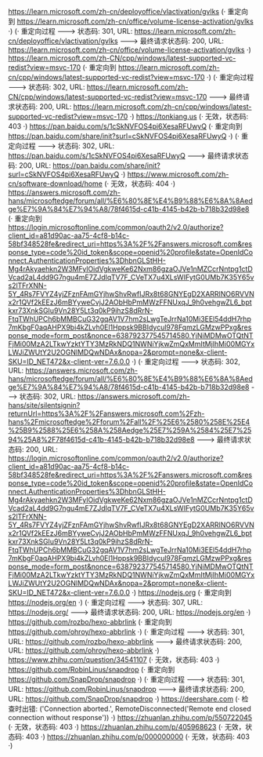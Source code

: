 https://learn.microsoft.com/zh-cn/deployoffice/vlactivation/gvlks (· 重定向到 https://learn.microsoft.com/zh-cn/office/volume-license-activation/gvlks ·)
(· 重定向过程 ---> 状态码: 301, URL: https://learn.microsoft.com/zh-cn/deployoffice/vlactivation/gvlks ---> 最终请求状态码: 200, URL: https://learn.microsoft.com/zh-cn/office/volume-license-activation/gvlks ·)
https://learn.microsoft.com/zh-CN/cpp/windows/latest-supported-vc-redist?view=msvc-170 (· 重定向到 https://learn.microsoft.com/zh-cn/cpp/windows/latest-supported-vc-redist?view=msvc-170 ·)
(· 重定向过程 ---> 状态码: 302, URL: https://learn.microsoft.com/zh-CN/cpp/windows/latest-supported-vc-redist?view=msvc-170 ---> 最终请求状态码: 200, URL: https://learn.microsoft.com/zh-cn/cpp/windows/latest-supported-vc-redist?view=msvc-170 ·)
https://tonkiang.us (· 无效，状态码: 403 ·)
https://pan.baidu.com/s/1cSkNVFOS4pi6XesaRFUwyQ (· 重定向到 https://pan.baidu.com/share/init?surl=cSkNVFOS4pi6XesaRFUwyQ ·)
(· 重定向过程 ---> 状态码: 302, URL: https://pan.baidu.com/s/1cSkNVFOS4pi6XesaRFUwyQ ---> 最终请求状态码: 200, URL: https://pan.baidu.com/share/init?surl=cSkNVFOS4pi6XesaRFUwyQ ·)
https://www.microsoft.com/zh-cn/software-download/home (· 无效，状态码: 404 ·)
https://answers.microsoft.com/zh-hans/microsoftedge/forum/all/%E6%80%8E%E4%B9%88%E6%8A%8Aedge%E7%9A%84%E7%94%A8/78f4615d-c41b-4145-b42b-b718b32d98e8 (· 重定向到 https://login.microsoftonline.com/common/oauth2/v2.0/authorize?client_id=a81d90ac-aa75-4cf8-b14c-58bf348528fe&redirect_uri=https%3A%2F%2Fanswers.microsoft.com&response_type=code%20id_token&scope=openid%20profile&state=OpenIdConnect.AuthenticationProperties%3DhbnGLStHH-Mg4rAkyaehkn2W3MFylOidVgkweKe62Nxm86gzaOJVe1nMZCcrNntpg1ctDVcad2aL4dd9G7ngu4mE7ZJdIqTV7F_CVeTX7u4XLsWIFytG0UMb7K35Y65vs2lTFrXNN-5Y_4Rs7FVYZ4yjZFznFAmGYjhwShvRwfIJRx8t68GNYEgD2XARRlNO6RVVNx2r1QVf2kEEzJ6mBYyweCvjJ2AObHbPmMWzFFNUxqJ_9h0vehgwZL6_bptkxr73XnkSGIu9Vn28Y5Lt3q0kP9ihzS8dRrN-FtqTWhUPCh6bMMBCuG32gqAV1V7hm2sLwgTeJrrNa10Mi3EEl54ddH7rhp7mKbgF0aqAHPX9bi4kZLvh0El1Hppsk9BBIdycul978FqmzLGMzwPPxg&response_mode=form_post&nonce=638792377545714580.YjNiMDMwOTQtNTFjMi00MzA2LTkwYzktYTY3MzRkNDQ1NWNiYjkwZmQxMmItMjlhMi00MGYxLWJiZWUtY2U2OGNlMDQwNDAx&nopa=2&prompt=none&x-client-SKU=ID_NET472&x-client-ver=7.6.0.0 ·)
(· 重定向过程 ---> 状态码: 302, URL: https://answers.microsoft.com/zh-hans/microsoftedge/forum/all/%E6%80%8E%E4%B9%88%E6%8A%8Aedge%E7%9A%84%E7%94%A8/78f4615d-c41b-4145-b42b-b718b32d98e8 ---> 状态码: 302, URL: https://answers.microsoft.com/zh-hans/site/silentsignin?returnUrl=https%3A%2F%2Fanswers.microsoft.com%2Fzh-hans%2Fmicrosoftedge%2Fforum%2Fall%2F%25E6%2580%258E%25E4%25B9%2588%25E6%258A%258Aedge%25E7%259A%2584%25E7%2594%25A8%2F78f4615d-c41b-4145-b42b-b718b32d98e8 ---> 最终请求状态码: 200, URL: https://login.microsoftonline.com/common/oauth2/v2.0/authorize?client_id=a81d90ac-aa75-4cf8-b14c-58bf348528fe&redirect_uri=https%3A%2F%2Fanswers.microsoft.com&response_type=code%20id_token&scope=openid%20profile&state=OpenIdConnect.AuthenticationProperties%3DhbnGLStHH-Mg4rAkyaehkn2W3MFylOidVgkweKe62Nxm86gzaOJVe1nMZCcrNntpg1ctDVcad2aL4dd9G7ngu4mE7ZJdIqTV7F_CVeTX7u4XLsWIFytG0UMb7K35Y65vs2lTFrXNN-5Y_4Rs7FVYZ4yjZFznFAmGYjhwShvRwfIJRx8t68GNYEgD2XARRlNO6RVVNx2r1QVf2kEEzJ6mBYyweCvjJ2AObHbPmMWzFFNUxqJ_9h0vehgwZL6_bptkxr73XnkSGIu9Vn28Y5Lt3q0kP9ihzS8dRrN-FtqTWhUPCh6bMMBCuG32gqAV1V7hm2sLwgTeJrrNa10Mi3EEl54ddH7rhp7mKbgF0aqAHPX9bi4kZLvh0El1Hppsk9BBIdycul978FqmzLGMzwPPxg&response_mode=form_post&nonce=638792377545714580.YjNiMDMwOTQtNTFjMi00MzA2LTkwYzktYTY3MzRkNDQ1NWNiYjkwZmQxMmItMjlhMi00MGYxLWJiZWUtY2U2OGNlMDQwNDAx&nopa=2&prompt=none&x-client-SKU=ID_NET472&x-client-ver=7.6.0.0 ·)
https://nodejs.org (· 重定向到 https://nodejs.org/en ·)
(· 重定向过程 ---> 状态码: 307, URL: https://nodejs.org/ ---> 最终请求状态码: 200, URL: https://nodejs.org/en ·)
https://github.com/rozbo/hexo-abbrlink (· 重定向到 https://github.com/ohroy/hexo-abbrlink ·)
(· 重定向过程 ---> 状态码: 301, URL: https://github.com/rozbo/hexo-abbrlink ---> 最终请求状态码: 200, URL: https://github.com/ohroy/hexo-abbrlink ·)
https://www.zhihu.com/question/34541107 (· 无效，状态码: 403 ·)
https://github.com/RobinLinus/snapdrop (· 重定向到 https://github.com/SnapDrop/snapdrop ·)
(· 重定向过程 ---> 状态码: 301, URL: https://github.com/RobinLinus/snapdrop ---> 最终请求状态码: 200, URL: https://github.com/SnapDrop/snapdrop ·)
https://deershare.com (· 检查时出错: ('Connection aborted.', RemoteDisconnected('Remote end closed connection without response')) ·)
https://zhuanlan.zhihu.com/p/550722045 (· 无效，状态码: 403 ·)
https://zhuanlan.zhihu.com/p/405968623 (· 无效，状态码: 403 ·)
https://zhuanlan.zhihu.com/p/000000000 (· 无效，状态码: 403 ·)
